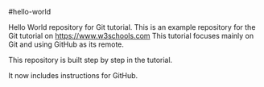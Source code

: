 #hello-world

Hello World repository for Git tutorial.
This is an example repository for the Git tutorial on https://www.w3schools.com
This tutorial focuses mainly on Git and using GitHub as its remote. 

This repository is built step by step in the tutorial.

It now includes instructions for GitHub.
